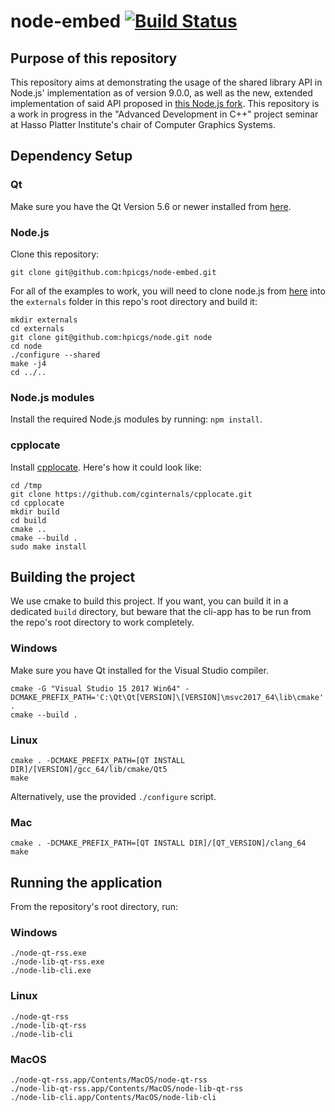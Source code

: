 # node-embed [![Build Status](https://travis-ci.org/hpicgs/node-embed.svg?branch=master)](https://travis-ci.org/hpicgs/node-embed)

## Purpose of this repository

This repository aims at demonstrating the usage of the shared library API in Node.js' implementation as of version 9.0.0, as well as the new, extended implementation of said API proposed in [this Node.js fork](https://github.com/hpicgs/node). This repository is a work in progress in the "Advanced Development in C++" project seminar at Hasso Platter Institute's chair of Computer Graphics Systems.

## Dependency Setup

### Qt

Make sure you have the Qt Version 5.6 or newer installed from [here](https://download.qt.io/official_releases/qt/).

### Node.js

Clone this repository:
```
git clone git@github.com:hpicgs/node-embed.git
```

For all of the examples to work, you will need to clone node.js from [here](https://github.com/hpicgs/node) into the ```externals``` folder in this repo's root directory and build it:
```
mkdir externals
cd externals
git clone git@github.com:hpicgs/node.git node
cd node
./configure --shared
make -j4
cd ../..
```

### Node.js modules

Install the required Node.js modules by running: ```npm install```.

### cpplocate

Install [cpplocate](https://github.com/cginternals/cpplocate.git). Here's how it could look like:

```
cd /tmp
git clone https://github.com/cginternals/cpplocate.git
cd cpplocate
mkdir build
cd build
cmake ..
cmake --build .
sudo make install
```

## Building the project

We use cmake to build this project. If you want, you can build it in a dedicated ```build``` directory, but beware that the cli-app has to be run from the repo's root directory to work completely.

### Windows

Make sure you have Qt installed for the Visual Studio compiler.

```
cmake -G "Visual Studio 15 2017 Win64" -DCMAKE_PREFIX_PATH='C:\Qt\Qt[VERSION]\[VERSION]\msvc2017_64\lib\cmake' .
cmake --build .
```

### Linux

```
cmake . -DCMAKE_PREFIX_PATH=[QT INSTALL DIR]/[VERSION]/gcc_64/lib/cmake/Qt5
make
```

Alternatively, use the provided `./configure` script.

### Mac

```
cmake . -DCMAKE_PREFIX_PATH=[QT INSTALL DIR]/[QT_VERSION]/clang_64
make
```

## Running the application

From the repository's root directory, run:

### Windows
```
./node-qt-rss.exe
./node-lib-qt-rss.exe
./node-lib-cli.exe
```

### Linux
```
./node-qt-rss
./node-lib-qt-rss
./node-lib-cli
```

### MacOS
```
./node-qt-rss.app/Contents/MacOS/node-qt-rss
./node-lib-qt-rss.app/Contents/MacOS/node-lib-qt-rss
./node-lib-cli.app/Contents/MacOS/node-lib-cli
```
